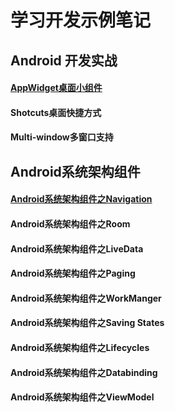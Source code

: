 # 学习开发示例笔记

## Android 开发实战

#### [AppWidget桌面小组件](./android/AppWidget.md)

#### Shotcuts桌面快捷方式

#### Multi-window多窗口支持


## Android系统架构组件

#### [Android系统架构组件之Navigation](./android/NavigationBasic.md)

#### Android系统架构组件之Room

#### Android系统架构组件之LiveData

#### Android系统架构组件之Paging

#### Android系统架构组件之WorkManger

#### Android系统架构组件之Saving States

#### Android系统架构组件之Lifecycles

#### Android系统架构组件之Databinding

#### Android系统架构组件之ViewModel


<script type="text/javascript">
	
	window.onload = function() {
		let title = document.querySelector("h1.project-name");
		title.innerText = "王侯不拜雨烟屐, 方知无欲是逍遥";
		title.style.fontStyle = 'italic'
	}

</script>